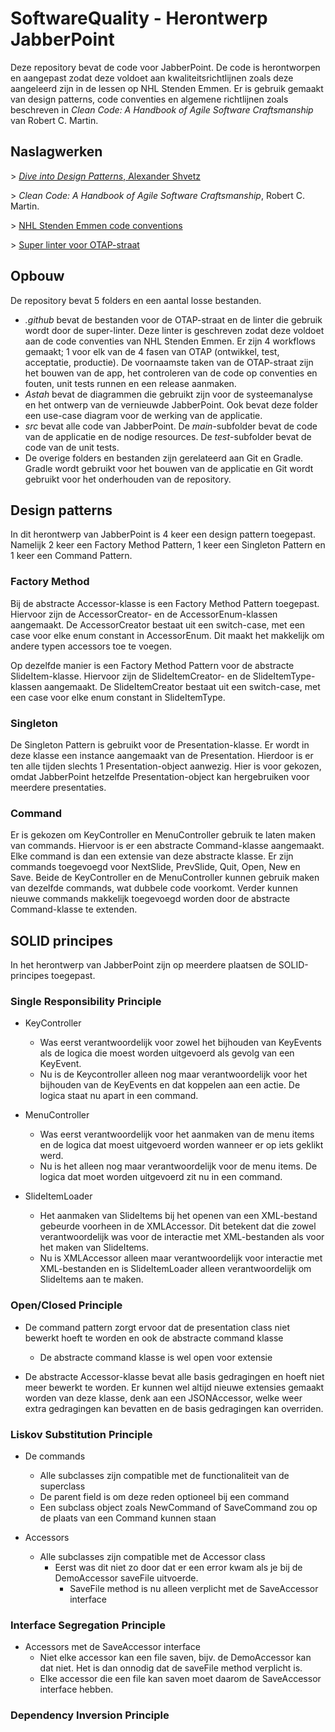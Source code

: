 # SoftwareQuality - Herontwerp JabberPoint
Deze repository bevat de code voor JabberPoint. De code is herontworpen en aangepast zodat deze voldoet aan kwaliteitsrichtlijnen zoals deze aangeleerd zijn in de lessen op NHL Stenden Emmen. Er is gebruik gemaakt van design patterns, code conventies en algemene richtlijnen zoals beschreven in *Clean Code: A Handbook of Agile Software Craftsmanship* van Robert C. Martin.

## Naslagwerken
\> [*Dive into Design Patterns*, Alexander Shvetz](https://refactoring.guru/design-patterns/book)

\> *Clean Code: A Handbook of Agile Software Craftsmanship*, Robert C. Martin.

\> [NHL Stenden Emmen code conventions](https://github.com/NHL-Stenden-Emmen/coding-conventions)

\> [Super linter voor OTAP-straat](https://github.com/super-linter/super-linter)


## Opbouw
De repository bevat 5 folders en een aantal losse bestanden.
- *.github* bevat de bestanden voor de OTAP-straat en de linter die gebruik wordt door de super-linter. Deze linter is geschreven zodat deze voldoet aan de code conventies van NHL Stenden Emmen. Er zijn 4 workflows gemaakt; 1 voor elk van de 4 fasen van OTAP (ontwikkel, test, acceptatie, productie). De voornaamste taken van de OTAP-straat zijn het bouwen van de app, het controleren van de code op conventies en fouten, unit tests runnen en een release aanmaken.
- *Astah* bevat de diagrammen die gebruikt zijn voor de systeemanalyse en het ontwerp van de vernieuwde JabberPoint. Ook bevat deze folder een use-case diagram voor de werking van de applicatie.
- *src* bevat alle code van JabberPoint. De *main*-subfolder bevat de code van de applicatie en de nodige resources. De *test*-subfolder bevat de code van de unit tests.
- De overige folders en bestanden zijn gerelateerd aan Git en Gradle. Gradle wordt gebruikt voor het bouwen van de applicatie en Git wordt gebruikt voor het onderhouden van de repository.

## Design patterns
In dit herontwerp van JabberPoint is 4 keer een design pattern toegepast. Namelijk 2 keer een Factory Method Pattern, 1 keer een Singleton Pattern en 1 keer een Command Pattern.

### Factory Method
Bij de abstracte Accessor-klasse is een Factory Method Pattern toegepast. Hiervoor zijn de AccessorCreator- en de AccessorEnum-klassen aangemaakt. De AccessorCreator bestaat uit een switch-case, met een case voor elke enum constant in AccessorEnum. Dit maakt het makkelijk om andere typen accessors toe te voegen.

Op dezelfde manier is een Factory Method Pattern voor de abstracte SlideItem-klasse. Hiervoor zijn de SlideItemCreator- en de SlideItemType-klassen aangemaakt. De SlideItemCreator bestaat uit een switch-case, met een case voor elke enum constant in SlideItemType.

### Singleton
De Singleton Pattern is gebruikt voor de Presentation-klasse. Er wordt in deze klasse een instance aangemaakt van de Presentation. Hierdoor is er ten alle tijden slechts 1 Presentation-object aanwezig. Hier is voor gekozen, omdat JabberPoint hetzelfde Presentation-object kan hergebruiken voor meerdere presentaties.

### Command
Er is gekozen om KeyController en MenuController gebruik te laten maken van commands. Hiervoor is er een abstracte Command-klasse aangemaakt. Elke command is dan een extensie van deze abstracte klasse. Er zijn commands toegevoegd voor NextSlide, PrevSlide, Quit, Open, New en Save. Beide de KeyController en de MenuController kunnen gebruik maken van dezelfde commands, wat dubbele code voorkomt. Verder kunnen nieuwe commands makkelijk toegevoegd worden door de abstracte Command-klasse te extenden.

## SOLID principes
In het herontwerp van JabberPoint zijn op meerdere plaatsen de SOLID-principes toegepast.

### Single Responsibility Principle
- KeyController 
    - Was eerst verantwoordelijk voor zowel het bijhouden van KeyEvents als de logica die moest worden uitgevoerd als gevolg van een KeyEvent. 
    - Nu is de Keycontroller alleen nog maar verantwoordelijk voor het bijhouden van de KeyEvents en dat koppelen aan een actie. De logica staat nu apart in een command. 

- MenuController 
    - Was eerst verantwoordelijk voor het aanmaken van de menu items en de logica dat moest uitgevoerd worden wanneer er op iets geklikt werd. 
    - Nu is het alleen nog maar verantwoordelijk voor de menu items. De logica dat moet worden uitgevoerd zit nu in een command. 

- SlideItemLoader 
    - Het aanmaken van SlideItems bij het openen van een XML-bestand gebeurde voorheen in de XMLAccessor. Dit betekent dat die zowel verantwoordelijk was voor de interactie met XML-bestanden als voor het maken van SlideItems. 
    - Nu is XMLAccessor alleen maar verantwoordelijk voor interactie met XML-bestanden en is SlideItemLoader alleen verantwoordelijk om SlideItems aan te maken. 
### Open/Closed Principle
- De command pattern zorgt ervoor dat de presentation class niet bewerkt hoeft te worden en ook de abstracte command klasse 
    - De abstracte command klasse is wel open voor extensie 

- De abstracte Accessor-klasse bevat alle basis gedragingen en hoeft niet meer bewerkt te worden. Er kunnen wel altijd nieuwe extensies gemaakt worden van deze klasse, denk aan een JSONAccessor, welke weer extra gedragingen kan bevatten en de basis gedragingen kan overriden. 
### Liskov Substitution Principle
- De commands 
    - Alle subclasses zijn compatible met de functionaliteit van de superclass 
    - De parent field is om deze reden optioneel bij een command 
    - Een subclass object zoals NewCommand of SaveCommand zou op de plaats van een Command kunnen staan 

- Accessors 
    - Alle subclasses zijn compatible met de Accessor class 
        - Eerst was dit niet zo door dat er een error kwam als je bij de DemoAccessor saveFile uitvoerde. 
            - SaveFile method is nu alleen verplicht met de SaveAccessor interface 
### Interface Segregation Principle
- Accessors met de SaveAccessor interface 
    - Niet elke accessor kan een file saven, bijv. de DemoAccessor kan dat niet. Het is dan onnodig dat de saveFile method verplicht is.  
    - Elke accessor die een file kan saven moet daarom de SaveAccessor interface hebben. 
### Dependency Inversion Principle